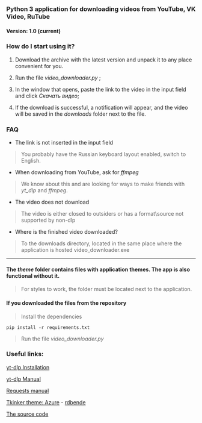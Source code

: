 ### Python 3 application for downloading videos from YouTube, VK Video, RuTube
#### Version: 1.0 (current)

### How do I start using it?

1. Download the archive with the latest version and unpack it to any place convenient for you.

2. Run the file *video_downloader.py* ;

3. In the window that opens, paste the link to the video in the input field and click *Скачать видео*;

4. If the download is successful, a notification will appear, and the video will be saved in the *downloads* folder next to the file.


### FAQ

- The link is not inserted in the input field
> You probably have the Russian keyboard layout enabled, switch to English.

- When downloading from YouTube, ask for *ffmpeg*
> We know about this and are looking for ways to make friends with *yt_dlp* and *ffmpeg*.

- The video does not download
> The video is either closed to outsiders or has a format\source not supported by non-dlp

- Where is the finished video downloaded?
> To the downloads directory, located in the same place where the application is hosted video_downloader.exe

---
#### The *theme* folder contains files with application themes. The app is also functional without it.
> For styles to work, the folder must be located next to the application.

#### If you downloaded the files from the repository
> Install the dependencies

    pip install -r requirements.txt
    
> Run the file *video_downloader.py*



### Useful links:

[yt-dlp Installation](https://github.com/yt-dlp/yt-dlp/wiki/Installation)

[yt-dlp Manual](https://github.com/yt-dlp/yt-dlp)

[Requests manual](https://github.com/psf/requests)

[Tkinker theme: Azure](https://github.com/rdbende/Azure-ttk-theme) - [rdbende](https://github.com/rdbende/)

[The source code](https://github.com/blyamur/VK-Video-Download)

